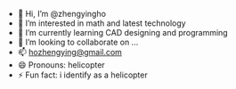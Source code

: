 - 👋 Hi, I’m @zhengyingho
- 👀 I’m interested in math and latest technology
- 🌱 I’m currently learning CAD designing and programming
- 💞️ I’m looking to collaborate on ...
- 📫 hozhengying@gmail.com
- 😄 Pronouns: helicopter
- ⚡ Fun fact: i identify as a helicopter

<!---
zhengyingho/zhengyingho is a ✨ special ✨ repository because its `README.md` (this file) appears on your GitHub profile.
You can click the Preview link to take a look at your changes.
--->
